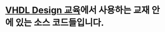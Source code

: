 # <a href="http://www.inipro.net/goods_detail.php?goodsIdx=617313" target="_blank">VHDL Design 교육</a>에서 사용하는 교재 안에 있는 소스 코드들입니다.

